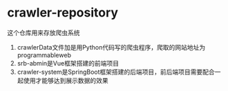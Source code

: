 # crawler-repository
这个仓库用来存放爬虫系统
1. crawlerData文件加是用Python代码写的爬虫程序，爬取的网站地址为programmableweb
2. srb-abmin是Vue框架搭建的前端项目
3. crawler-system是SpringBoot框架搭建的后端项目，前后端项目需要配合一起使用才能够达到展示数据的效果
